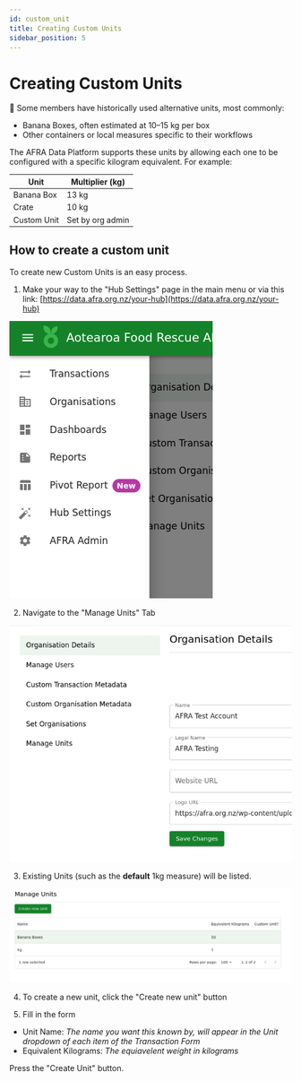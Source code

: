 ```yaml
---
id: custom_unit
title: Creating Custom Units
sidebar_position: 5
---
```


# Creating Custom Units

🥭 Some members have historically used alternative units, most commonly:

* Banana Boxes, often estimated at 10–15 kg per box
* Other containers or local measures specific to their workflows

The AFRA Data Platform supports these units by allowing each one to be configured with a specific kilogram equivalent. For example:


| Unit          | Multiplier (kg)     |
|---------------|---------------------|
| Banana Box    | 13 kg               |
| Crate         | 10 kg               |
| Custom Unit   | Set by org admin    |

## How to create a custom unit

To create new Custom Units is an easy process.

1. Make your way to the "Hub Settings" page in the main menu or via this link: [https://data.afra.org.nz/your-hub](https://data.afra.org.nz/your-hub)

![Data Platform Application - Main Menu](main-menu.png)

2. Navigate to the "Manage Units" Tab

![Data Platform Application - Hub Settings Menu](sub-menu.png)

3. Existing Units (such as the **default** 1kg measure) will be listed.

![Data Platform - Custom Unit List](custom_unit_list.png)

4. To create a new unit, click the "Create new unit" button

5. Fill in the form

* Unit Name: *The name you want this known by, will appear in the Unit dropdown of each item of the Transaction Form*
* Equivalent Kilograms: *The equiavelent weight in kilograms*

Press the "Create Unit" button.